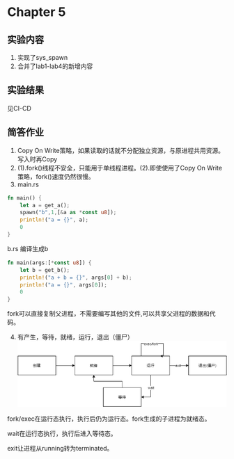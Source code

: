 # Chapter 5
## 实验内容
1. 实现了sys_spawn
2. 合并了lab1-lab4的新增内容
## 实验结果
见CI-CD
## 简答作业
1. Copy On Write策略，如果读取的话就不分配独立资源，与原进程共用资源。写入时再Copy
2. (1).fork()线程不安全，只能用于单线程进程。(2).即使使用了Copy On Write策略，fork()速度仍然很慢。
3. main.rs
```rust
fn main() {
    let a = get_a();
	spawn("b",1,[&a as *const u8]);
    println!("a = {}", a);
    0
}
```
b.rs 编译生成b
```rust
fn main(args:[*const u8]) {
	let b = get_b();
	println!("a + b = {}", args[0] + b);
    println!("a = {}", args[0]);
	0
}
```
fork可以直接复制父进程，不需要编写其他的文件,可以共享父进程的数据和代码。

4. 有产生，等待，就绪，运行，退出（僵尸）
![](lab5.png)

fork/exec在运行态执行，执行后仍为运行态。fork生成的子进程为就绪态。

wait在运行态执行，执行后进入等待态。

exit让进程从running转为terminated。